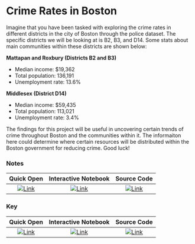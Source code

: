 # Crime Rates in Boston

Imagine that you have been tasked with exploring the crime rates in different districts in the city of Boston through the police dataset. The specific districts we will be looking at is B2, B3, and D14. Some stats about main communities within these districts are shown below:

**Mattapan and Roxbury (Districts B2 and B3)**
- Median income: $19,362
- Total population: 136,191
- Unemployment rate: 13.6%

**Middlesex (District D14)**
- Median income: $59,435
- Total population: 113,021
- Unemployment rate: 3.4%

The findings for this project will be useful in uncovering certain trends of crime throughout Boston and the communities within it. The informaiton here could determine where certain resources will be distributed within the Boston government for reducing crime. Good luck!

### Notes
| Quick Open | Interactive Notebook | Source Code  |
| :---------: | :-----------: | :------------: | 
| [![Link](../../tools/buttons/open-browser.svg)](https://files.node.danieltohti.com/week-1/workshop/intro_notes.html) | [![Link](../../tools/buttons/open-colab.svg)](https://colab.research.google.com/github/dt3zjy/node/blob/master/week-1/workshop/intro_notes.ipynb) | [![Link](../../tools/buttons/download-ipynb.svg)](https://files.node.danieltohti.com/week-1/workshop/intro_notes.ipynb) |

### Key
| Quick Open | Interactive Notebook | Source Code  |
| :---------: | :-----------: | :------------: |
| [![Link](../../tools/buttons/open-browser.svg)](https://files.node.danieltohti.com/week-1/workshop/intro_key.html) | [![Link](../../tools/buttons/open-colab.svg)](https://colab.research.google.com/github/dt3zjy/node/blob/master/week-1/workshop/intro_key.ipynb) | [![Link](../../tools/buttons/download-ipynb.svg)](https://files.node.danieltohti.com/week-1/workshop/intro_key.ipynb) |
